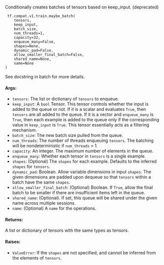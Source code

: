 
Conditionally creates batches of tensors based on keep_input. (deprecated)

```
 tf.compat.v1.train.maybe_batch(
    tensors,
    keep_input,
    batch_size,
    num_threads=1,
    capacity=32,
    enqueue_many=False,
    shapes=None,
    dynamic_pad=False,
    allow_smaller_final_batch=False,
    shared_name=None,
    name=None
)
```

See docstring in batch for more details.
#### Args:
- `tensors`: The list or dictionary of `tensors` to enqueue.
- `keep_input`: A `bool` Tensor. This tensor controls whether the input is added to the queue or not. If it is a scalar and evaluates `True`, then `tensors` are all added to the queue. If it is a vector and `enqueue_many` is `True`, then each example is added to the queue only if the corresponding value in `keep_input` is `True`. This tensor essentially acts as a filtering mechanism.
- `batch_size`: The new batch size pulled from the queue.
- `num_threads`: The number of threads enqueuing `tensors`. The batching will be nondeterministic if `num_threads` > 1.
- `capacity`: An integer. The maximum number of elements in the queue.
- `enqueue_many`: Whether each tensor in `tensors` is a single example.
- `shapes`: (Optional) The `shapes` for each example. Defaults to the inferred `shapes` for `tensors`.
- `dynamic_pad`: Boolean. Allow variable dimensions in input `shapes`. The given dimensions are padded upon dequeue so that `tensors` within a batch have the same `shapes`.
- `allow_smaller_final_batch`: (Optional) Boolean. If `True`, allow the final batch to be smaller if there are insufficient items left in the queue.
- `shared_name`: (Optional). If set, this queue will be shared under the given name across multiple sessions.
- `name`: (Optional) A `name` for the operations.
#### Returns:

A list or dictionary of tensors with the same types as tensors.
#### Raises:
- `ValueError`: If the `shapes` are not specified, and cannot be inferred from the elements of `tensors`.
